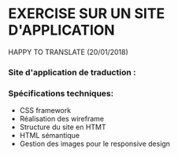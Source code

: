# EXERCISE SUR UN SITE D'APPLICATION

HAPPY TO TRANSLATE (20/01/2018)

### Site d'application de traduction :

### Spécifications techniques:
* CSS framework
* Réalisation des wireframe
* Structure du site en HTMT
* HTML sémantique
* Gestion des images pour le responsive design

